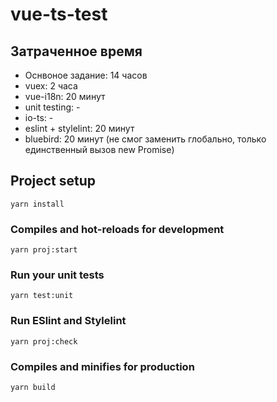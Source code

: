 # vue-ts-test
## Затраченное время
* Оснвоное задание: 14 часов
* vuex: 2 часа
* vue-i18n: 20 минут
* unit testing: -
* io-ts: -
* eslint + stylelint: 20 минут
* bluebird: 20 минут (не смог заменить глобально, только единственный вызов new Promise)

## Project setup
```
yarn install
```

### Compiles and hot-reloads for development
```
yarn proj:start
```

### Run your unit tests
```
yarn test:unit
```

### Run ESlint and Stylelint
```
yarn proj:check
```

### Compiles and minifies for production
```
yarn build
```
